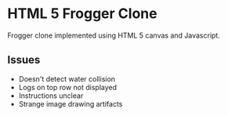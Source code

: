 HTML 5 Frogger Clone
====================

Frogger clone implemented using HTML 5 canvas and Javascript.

Issues
------

* Doesn't detect water collision
* Logs on top row not displayed
* Instructions unclear
* Strange image drawing artifacts